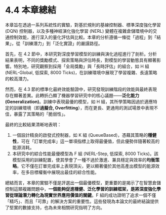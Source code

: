 # 4.4 本章總結

本章旨在透過一系列系統性的實驗，對基於規則的基線控制器、標準深度強化學習 (DQN) 控制器，以及多種神經演化強化學習 (NERL) 變體在複雜倉儲環境中的交通控制效能，進行深入的量化評估與比較。本章的分析遵循一條從「過程」到「結果」，從「訓練潛力」到「泛化實證」的嚴謹路徑。

首先，在 4.2 節中，本研究對深度學習模型的訓練與演化過程進行了剖析。分析結果表明，不同的獎勵模式、探索策略與評估時長，對模型的學習動態具有顯著影響。特別地，研究觀察到採用「全局獎勵」與「長時評估」的組合，如 H 組 (NERL-Global, 低探索, 8000 Ticks)，在訓練環境中展現了學習複雜、長遠策略的較高潛力。

然而，在 4.3 節的標準化最終效能驗證中，研究發現訓練階段的效能與最終表現存在顯著差異。此轉折凸顯了機器學習研究中的核心議題——**泛化能力 (Generalization)**。訓練中表現最優的模型，如 H 組，其所學策略因過於適應特定的訓練環境（即**過擬合, Overfitting**），而在更長、更通用的測試場景中表現不佳，暴露了其策略的「脆弱性」。

最終的比較結果清晰地表明：
1.  一個設計精良的啟發式控制器，如 K 組 (QueueBased)，憑藉其策略的**穩健性**，可在「訂單完成率」這一單項指標上取得最優值，但此優勢伴隨著較高的能源消耗。
2.  本研究中的綜合性能最優模型為 F 組 (NERL-Step, 低探索, 8000 Ticks)。該模型採用的訓練配置，使其學會了一種不過於激進、兼具穩定與效率的**均衡策略**。它不僅在訂單完成率上表現頂尖，更以顯著優於其他高產出模型的能源效率，在多目標權衡中展現出最佳的綜合性能。

總結而言，本章的實驗不僅是評選出一個最優模型，更重要的是揭示了在智慧倉儲控制這類複雜問題中，**一個能夠促進穩健、泛化學習的訓練框架，是將深度強化學習從理論潛力轉化為現實世界應用價值的關鍵**。F 組的成功證明了追求一個不僅「精巧」、而且「可靠」的解決方案的重要性。這些發現為本論文的最終結論提供了堅實的數據支持，也為未來相關研究指明了方向。 